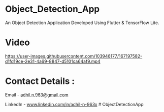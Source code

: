 # Object_Detection_App

An Object Detection Application Developed Using Flutter & TensorFlow Lite.

# Video 

https://user-images.githubusercontent.com/103946177/167197582-d1fd19ce-2e31-4a69-8847-d5101ca64af9.mp4

# Contact Details :

Email - adhil.n.963@gmail.com

LinkedIn - www.linkedin.com/in/adhil-n-963x
#   O b j e c t D e t e c t i o n A p p  
 